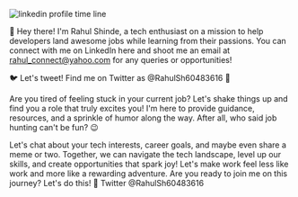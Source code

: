 ![linkedin profile time line](https://github.com/user-attachments/assets/010db518-e169-4d24-8eee-de2fcebde313)

👋 Hey there! I'm Rahul Shinde, a tech enthusiast on a mission to help developers land awesome jobs while learning from their passions. You can connect with me on LinkedIn here and shoot me an email at rahul_connect@yahoo.com for any queries or opportunities!

🐦 Let's tweet! Find me on Twitter as @RahulSh60483616 🐤

Are you tired of feeling stuck in your current job? Let's shake things up and find you a role that truly excites you! I'm here to provide guidance, resources, and a sprinkle of humor along the way. After all, who said job hunting can't be fun? 😉

Let's chat about your tech interests, career goals, and maybe even share a meme or two. Together, we can navigate the tech landscape, level up our skills, and create opportunities that spark joy! Let's make work feel less like work and more like a rewarding adventure. Are you ready to join me on this journey? Let's do this! 🚀
Twitter @RahulSh60483616

<!---
rahul-s83/rahul-s83 is a ✨ special ✨ repository because its `README.md` (this file) appears on your GitHub profile.
You can click the Preview link to take a look at your changes.
--->

